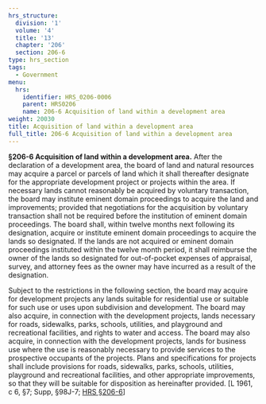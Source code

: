 ```yaml
---
hrs_structure:
  division: '1'
  volume: '4'
  title: '13'
  chapter: '206'
  section: 206-6
type: hrs_section
tags:
  - Government
menu:
  hrs:
    identifier: HRS_0206-0006
    parent: HRS0206
    name: 206-6 Acquisition of land within a development area
weight: 20030
title: Acquisition of land within a development area
full_title: 206-6 Acquisition of land within a development area
---
```

**§206-6 Acquisition of land within a development area.** After the declaration of a development area, the board of land and natural resources may acquire a parcel or parcels of land which it shall thereafter designate for the appropriate development project or projects within the area. If necessary lands cannot reasonably be acquired by voluntary transaction, the board may institute eminent domain proceedings to acquire the land and improvements; provided that negotiations for the acquisition by voluntary transaction shall not be required before the institution of eminent domain proceedings. The board shall, within twelve months next following its designation, acquire or institute eminent domain proceedings to acquire the lands so designated. If the lands are not acquired or eminent domain proceedings instituted within the twelve month period, it shall reimburse the owner of the lands so designated for out-of-pocket expenses of appraisal, survey, and attorney fees as the owner may have incurred as a result of the designation.

Subject to the restrictions in the following section, the board may acquire for development projects any lands suitable for residential use or suitable for such use or uses upon subdivision and development. The board may also acquire, in connection with the development projects, lands necessary for roads, sidewalks, parks, schools, utilities, and playground and recreational facilities, and rights to water and access. The board may also acquire, in connection with the development projects, lands for business use where the use is reasonably necessary to provide services to the prospective occupants of the projects. Plans and specifications for projects shall include provisions for roads, sidewalks, parks, schools, utilities, playground and recreational facilities, and other appropriate improvements, so that they will be suitable for disposition as hereinafter provided. [L 1961, c 6, §7; Supp, §98J-7; [HRS §206-6](/title-13/chapter-206/section-206-6/)]
